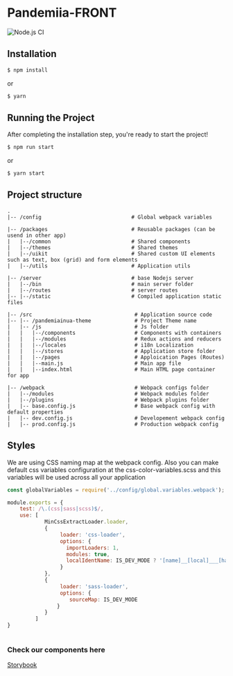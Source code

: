 # Pandemiia-FRONT

![Node.js CI](https://github.com/Pandemiia/Pandemiia-FRONT/workflows/Node.js%20CI/badge.svg?branch=dev)

## Installation

```bash
$ npm install
```
or
```bash
$ yarn
```

## Running the Project

After completing the installation step, you're ready to start the project!

```bash
$ npm run start 
```
or
```bash
$ yarn start 
```

## Project structure


```
.
|-- /config                             # Global webpack variables

|-- /packages                           # Reusable packages (can be usend in other app)
|   |--/common                          # Shared components
|   |--/themes                          # Shared themes
|   |--/uikit                           # Shared custom UI elements such as text, box (grid) and form elements
|   |--/utils                           # Application utils

|-- /server                             # base Nodejs server
|   |--/bin                             # main server folder
|   |--/routes                          # server routes
|-- |--/static                          # Compiled application static files

|-- /src                                 # Application source code 
|-- |-- /pandemiainua-theme              # Project Theme name
|   |-- /js                              # Js folder
|   |   |--/components                   # Components with containers
|   |   |--/modules                      # Redux actions and reducers
|   |   |--/locales                      # i18n Localization
|   |   |--/stores                       # Application store folder
|   |   |--/pages                        # Apploication Pages (Routes)
|   |   |--main.js                       # Main app file
|   |   |--index.html                    # Main HTML page container for app

|-- /webpack                             # Webpack configs folder
|   |--/modules                          # Webpack modules folder
|   |--/plugins                          # Webpack plugins folder
|   |-- base.config.js                   # Base webpack config with default properties
|   |-- dev.config.js                    # Developement webpack config   
|   |-- prod.config.js                   # Production webpack config 
```

## Styles
We are using CSS naming map at the webpack config.
Also you can make default css variables configuration at the css-color-variables.scss and this variables will be used across all your application  

```javascript
const globalVariables = require('../config/global.variables.webpack');

module.exports = {
    test: /\.(css|sass|scss)$/,
    use: [
            MinCssExtractLoader.loader,
            {
                 loader: 'css-loader',
                 options: {
                   importLoaders: 1,
                   modules: true,
                   localIdentName: IS_DEV_MODE ? '[name]__[local]___[hash:base64:5]' : '[hash:base64:5]'
                 }
            },
            {
                 loader: 'sass-loader',
                 options: {
                    sourceMap: IS_DEV_MODE
                }
            }
         ]
}
           
```

### Check our components here

[Storybook](https://pandemiia.github.io/Pandemiia-FRONT/?path=/story/uikit-box--default)